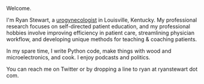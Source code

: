 <br /><br />
Welcome.

I'm Ryan Stewart, a [urogynecologist](https://www.voicesforpfd.org/about/what-is-a-urogynecologist/) in Louisville, Kentucky. My professional research focuses on self-directed patient education, and my professional hobbies involve improving efficiency in patient care, streamlining physician workflow, and developing unique methods for teaching &amp; coaching patients.

In my spare time, I write Python code, make things with wood and microelectronics, and cook. I enjoy podcasts and politics.

You can reach me on Twitter or by dropping a line to ryan at ryanstewart dot com.

